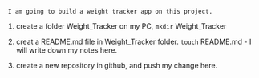 ` I am going to build a weight tracker app on this project.`

1. create a folder Weight_Tracker on my PC, `mkdir` Weight_Tracker

2. creat a README.md file in Weight_Tracker folder. `touch` README.md - I will write down my notes here.

3. create a new repository in github, and push my change here.

